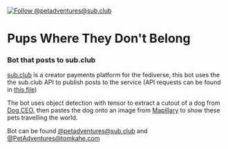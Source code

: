 [![Follow @petadventures@sub.club](https://fedi-badge.deno.dev/@petadventures@sub.club/followers.svg?style=plastic)](https://sub.club/@petadventures)

# Pups Where They Don't Belong
### Bot that posts to sub.club

[sub.club](https://sub.club) is a creator payments platform for the fediverse, this bot uses the the sub.club API to publish posts to the service (API requests can be found in [this file](https://github.com/TomCasavant/PupsWhereTheyDontBelong/blob/main/subclub.py))

The bot uses object detection with tensor to extract a cutout of a dog from [Dog CEO](https://dog.ceo/), then pastes the dog onto an image from [Mapillary](https://www.mapillary.com/) to show these pets travelling the world.


Bot can be found [@petadventures@sub.club](https://sub.club/@petadventures) and [@PetAdventures@tomkahe.com](https://tomkahe.com/@PetAdventures)
